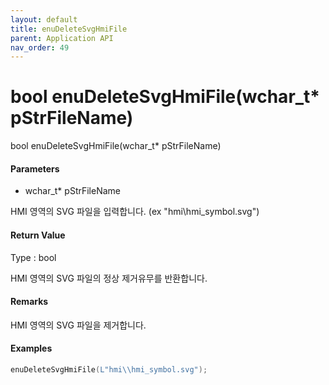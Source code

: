 ```yaml
---
layout: default
title: enuDeleteSvgHmiFile
parent: Application API
nav_order: 49
---
```

# bool enuDeleteSvgHmiFile\(wchar\_t\* pStrFileName\)

bool enuDeleteSvgHmiFile\(wchar\_t\* pStrFileName\)

#### Parameters

* wchar\_t\* pStrFileName

HMI 영역의 SVG 파일을 입력합니다. \(ex "hmi\hmi\_symbol.svg"\)

#### Return Value

Type : bool

HMI 영역의 SVG 파일의 정상 제거유무를 반환합니다.

#### Remarks

HMI 영역의 SVG 파일을 제거합니다.

#### Examples

```cpp
enuDeleteSvgHmiFile(L"hmi\\hmi_symbol.svg");
```



